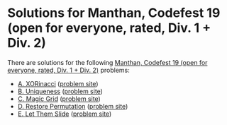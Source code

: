 # Solutions for Manthan, Codefest 19 (open for everyone, rated, Div. 1 + Div. 2)

There are solutions for the following [Manthan, Codefest 19 (open for everyone, rated, Div. 1 + Div. 2)](https://codeforces.com/contest/1208) problems:

- [A. XORinacci](a.cc)
  ([problem site](https://codeforces.com/contest/1208/problem/A))
- [B. Uniqueness](b.cc)
  ([problem site](https://codeforces.com/contest/1208/problem/B))
- [C. Magic Grid](c.cc)
  ([problem site](https://codeforces.com/contest/1208/problem/C))
- [D. Restore Permutation](d.cc)
  ([problem site](https://codeforces.com/contest/1208/problem/D))
- [E. Let Them Slide](e.cc)
  ([problem site](https://codeforces.com/contest/1208/problem/E))
